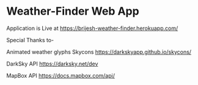 # Weather-Finder Web App
Application is Live at https://brijesh-weather-finder.herokuapp.com/


Special Thanks to-

Animated weather glyphs Skycons 
https://darkskyapp.github.io/skycons/

DarkSky API 
https://darksky.net/dev

MapBox API
https://docs.mapbox.com/api/

